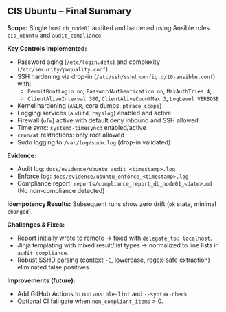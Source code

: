 ## CIS Ubuntu – Final Summary

**Scope:** Single host `db_node01` audited and hardened using Ansible roles `cis_ubuntu` and `audit_compliance`.

**Key Controls Implemented:**
- Password aging (`/etc/login.defs`) and complexity (`/etc/security/pwquality.conf`)
- SSH hardening via drop-in (`/etc/ssh/sshd_config.d/10-ansible.conf`) with:
  - `PermitRootLogin no`, `PasswordAuthentication no`, `MaxAuthTries 4`,
  - `ClientAliveInterval 300`, `ClientAliveCountMax 3`, `LogLevel VERBOSE`
- Kernel hardening (`ASLR`, core dumps, `ptrace_scope`)
- Logging services (`auditd`, `rsyslog`) enabled and active
- Firewall (`ufw`) active with default deny inbound and SSH allowed
- Time sync: `systemd-timesyncd` enabled/active
- `cron/at` restrictions: only root allowed
- Sudo logging to `/var/log/sudo.log` (drop-in validated)

**Evidence:**
- Audit log: `docs/evidence/ubuntu_audit_<timestamp>.log`
- Enforce log: `docs/evidence/ubuntu_enforce_<timestamp>.log`
- Compliance report: `reports/compliance_report_db_node01_<date>.md` (No non-compliance detected)

**Idempotency Results:** Subsequent runs show zero drift (`ok` state, minimal `changed`).

**Challenges & Fixes:**
- Report initially wrote to remote → fixed with `delegate_to: localhost`.
- Jinja templating with mixed result/list types → normalized to line lists in `audit_compliance`.
- Robust SSHD parsing (context `-C`, lowercase, regex-safe extraction) eliminated false positives.

**Improvements (future):**
- Add GitHub Actions to run `ansible-lint` and `--syntax-check`.
- Optional CI fail gate when `non_compliant_items` > 0.
